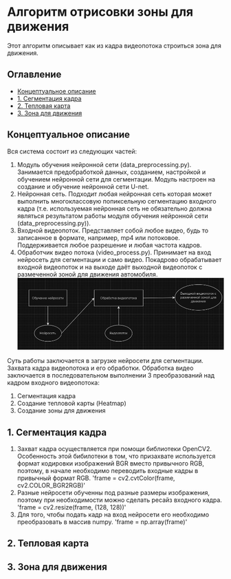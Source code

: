 # Алгоритм отрисовки зоны для движения
Этот алгоритм описывает как из кадра видеопотока строиться зона для движения.
## Оглавление
- [Концептуальное описание](#общее)
- [1. Сегментация кадра](#сегментация)
- [2. Тепловая карта](#heatmap)
- [3. Зона для движения](#зона)

## Концептуальное описание
Вся система состоит из следующих частей:
1) Модуль обучения нейронной сети (data_preprocessing.py). Занимается предобработкой данных, созданием, настройкой и обучением нейронной сети для сегментации. Модуль настроен на создание и обучение нейронной сети U-net.
2) Нейронная сеть. Подходит любая нейронная сеть которая может выполнить многоклассовую попиксельную сегментацию входного кадра (т.е. используемая нейронная сеть не обязательно должна являться результатом работы модуля обучения нейронной сети (data_preprocessing.py)).
3) Входной видеопоток. Представляет собой любое видео, будь то записанное в формате, например, mp4 или потоковое. Поддерживается любое разрешение и любая частота кадров.
4) Обработчик видео потока (video_process.py). Принимает на вход нейросеть для сегментации и само видео. Покадрово обрабатывает входной видеопоток и на выходе даёт выходной видеопоток с размеченной зоной для движения автомобиля.
![Общая схема работы программного модуля](1.jpg)

Суть работы заключается в загрузке нейросети для сегментации. Захвата кадра видеопотока и его обработки.
Обработка видео заключается в последовательном выполнении 3 преобразований над кадром входного видеопотока:
1) Сегментация кадра
2) Создание тепловой карты (Heatmap)
3) Создание зоны для движения
   
## 1. Сегментация кадра

1) Захват кадра осуществляется при помощи библиотеки OpenCV2. Особенность этой бибилотеки в том, что призахвате используется формат кодировки изображений BGR вместо привычного RGB, поэтому, в начале необходимо переводить входные кадры в привычный формат RGB.
'frame = cv2.cvtColor(frame, cv2.COLOR_BGR2RGB)'
2) Разные нейросети обученны под разные размеры изображения, поэтому при необходимости можно сделать ресайз входного кадра.
'frame = cv2.resize(frame, (128, 128))'
3) Для того, чтобы подать кадр на вход нейросети его необходимо преобразовать в массив numpy.
'frame = np.array(frame)'

## 2. Тепловая карта

## 3. Зона для движения
